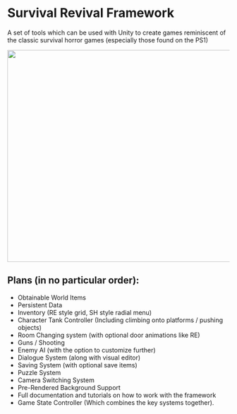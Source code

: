 <h1>Survival Revival Framework</h1>
<p>A set of tools which can be used with Unity to create games reminiscent of the classic survival horror games (especially those found on the PS1)</p>

<img src="https://drive.google.com/file/d/1wO-mKDMpYn5xXF-xNqEHu1qD5VFqVS2S/preview" width="640" height="480" allow="autoplay"></img>

<h2>Plans (in no particular order):</h2>
<ul>
<li>Obtainable World Items</li>
<li>Persistent Data</li>
<li>Inventory (RE style grid, SH style radial menu)</li>
<li>Character Tank Controller (Including climbing onto platforms / pushing objects)</li>
<li>Room Changing system (with optional door animations like RE)</li>
<li>Guns / Shooting</li>
<li>Enemy AI (with the option to customize further)</li>
<li>Dialogue System (along with visual editor)</li>
<li>Saving System (with optional save items)</li>
<li>Puzzle System</li>
<li>Camera Switching System</li>
<li>Pre-Rendered Background Support</li>
<li>Full documentation and tutorials on how to work with the framework</li>
<li>Game State Controller (Which combines the key systems together).
</ul>
